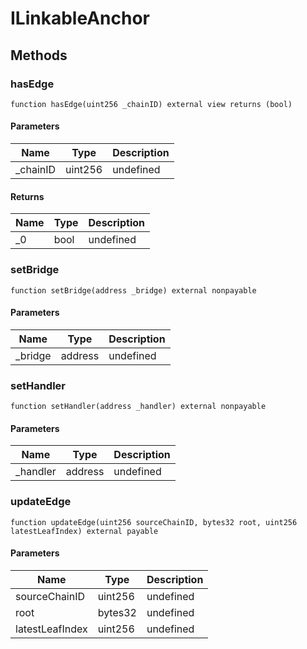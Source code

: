 # ILinkableAnchor









## Methods

### hasEdge

```solidity
function hasEdge(uint256 _chainID) external view returns (bool)
```





#### Parameters

| Name | Type | Description |
|---|---|---|
| _chainID | uint256 | undefined

#### Returns

| Name | Type | Description |
|---|---|---|
| _0 | bool | undefined

### setBridge

```solidity
function setBridge(address _bridge) external nonpayable
```





#### Parameters

| Name | Type | Description |
|---|---|---|
| _bridge | address | undefined

### setHandler

```solidity
function setHandler(address _handler) external nonpayable
```





#### Parameters

| Name | Type | Description |
|---|---|---|
| _handler | address | undefined

### updateEdge

```solidity
function updateEdge(uint256 sourceChainID, bytes32 root, uint256 latestLeafIndex) external payable
```





#### Parameters

| Name | Type | Description |
|---|---|---|
| sourceChainID | uint256 | undefined
| root | bytes32 | undefined
| latestLeafIndex | uint256 | undefined




